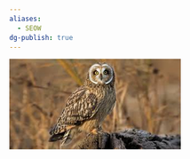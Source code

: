 ```yaml
---
aliases:
  - SEOW
dg-publish: true
---
```

![Short-Eared-Owl-(SEOW)-Generic-Image.png](../../Admin/Attachments/Short-Eared-Owl-(SEOW)-Generic-Image.png)